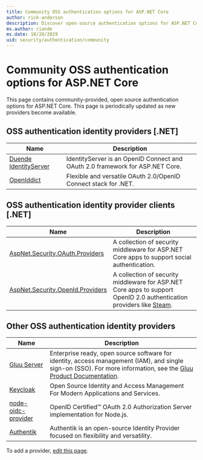 ```yaml
---
title: Community OSS authentication options for ASP.NET Core
author: rick-anderson
description: Discover open-source authentication options for ASP.NET Core.
ms.author: riande
ms.date: 10/28/2019
uid: security/authentication/community
---
```

# Community OSS authentication options for ASP.NET Core

This page contains community-provided, open source authentication options for ASP.NET Core. This page is periodically updated as new providers become available.

## OSS authentication identity providers [.NET]

| Name | Description |
| ---- | ----------- |
| [Duende IdentityServer](https://duendesoftware.com/products/identityserver) | IdentityServer is an OpenID Connect and OAuth 2.0 framework for ASP.NET Core. |
| [OpenIddict](https://github.com/openiddict/openiddict-core) | Flexible and versatile OAuth 2.0/OpenID Connect stack for .NET. |

## OSS authentication identity provider clients [.NET]

| Name | Description |
| ---- | ----------- |
| [AspNet.Security.OAuth.Providers](https://github.com/aspnet-contrib/AspNet.Security.OAuth.Providers)  | A collection of security middleware for ASP.NET Core apps to support social authentication. |
| [AspNet.Security.OpenId.Providers](https://github.com/aspnet-contrib/AspNet.Security.OpenId.Providers) | A collection of security middleware for ASP.NET Core apps to support OpenID 2.0 authentication providers like [Steam](https://steampowered.com/). |

## Other OSS authentication identity providers 

| Name | Description |
| ---- | ----------- |
| [Gluu Server](https://gluu.org/) | Enterprise ready, open source software for identity, access management (IAM), and single sign-on (SSO). For more information, see the [Gluu Product Documentation](https://gluu.org/docs/). |
| [Keycloak](https://github.com/keycloak/keycloak/) | Open Source Identity and Access Management For Modern Applications and Services. |
| [node-oidc-provider](https://github.com/panva/node-oidc-provider) | OpenID Certified™ OAuth 2.0 Authorization Server implementation for Node.js. |
| [Authentik](https://goauthentik.io)| Authentik is an open-source Identity Provider focused on flexibility and versatility. |
  
To add a provider, [edit this page](https://github.com/login?return_to=https%3A%2F%2Fgithub.com%2Fdotnet%2FAspNetCore.Docs%2Fedit%2Fmain%2Faspnetcore%2Fsecurity%2Fauthentication%2Fcommunity.md).

